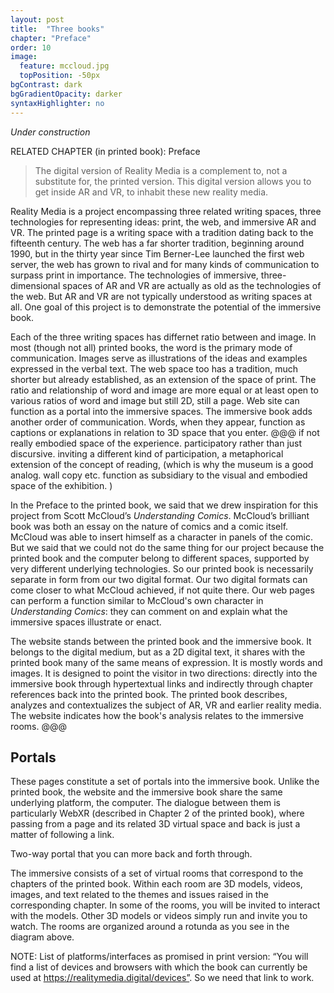 ```yaml
---
layout: post
title:  "Three books"
chapter: "Preface"
order: 10
image:
  feature: mccloud.jpg
  topPosition: -50px
bgContrast: dark
bgGradientOpacity: darker
syntaxHighlighter: no
---
```


_Under construction_

RELATED CHAPTER (in printed book): Preface


<blockquote>The digital version of Reality Media is a complement to, not a substitute for, the printed version. This digital version allows you to get inside AR and VR, to inhabit these new reality media.</blockquote>

Reality Media is a project encompassing three related writing spaces, three technologies for representing ideas: print, the web, and immersive AR and VR. The printed page is a writing space with a tradition dating back to the fifteenth century. The web has a far shorter tradition, beginning around 1990, but in the thirty year since Tim Berner-Lee launched the first web server, the web has grown to rival and for many kinds of communication to surpass print in importance. The technologies of immersive, three-dimensional spaces of AR and VR are actually as old as the technologies of the web. But AR and VR are not typically understood as writing spaces at all. One goal of this project is to demonstrate the potential of the immersive book. 

Each of the three writing spaces has differnet ratio between and image. In most (though not all) printed books, the word is the primary mode of communication. Images serve as illustrations of the ideas and examples expressed in the verbal text. The web space too has a tradition, much shorter but already established, as an extension of the space of print. The ratio and relationship of word and image are more equal or at least open to various ratios of word and image but still 2D, still a page. Web site can function as a portal into the immersive spaces.  The immersive book adds another order of communication. Words, when they appear, function as captions or explanations in relation to 3D space that you enter. @@@ if not really embodied space of the experience. participatory rather than just discursive. inviting a different kind of participation, a metaphorical extension of the concept of reading, (which is why the museum is a good analog. wall copy etc. function as subsidiary to the visual and embodied space of the exhibition. ) 


In the Preface to the printed book, we said that we drew inspiration for this project from Scott McCloud’s <i>Understanding Comics</i>. McCloud’s brilliant book was both an essay on the nature of comics and a comic itself. McCloud was able to insert himself as a character in panels of the comic. But we said that we could not do the same thing for our project because the printed book and the computer belong to different spaces, supported by very different underlying technologies. So our printed book is necessarily separate in form from our two digital format.  Our two digital formats can come closer to what McCloud achieved, if not quite there. Our web pages can perform a function similar to McCloud's own character in <i>Understanding Comics</i>: they can comment on and explain what the immersive spaces illustrate or enact. 

The website stands between the printed book and the immersive book. It belongs to the digital medium, but as a 2D digital text, it shares with the printed book many of the same means of expression. It is mostly words and images. It is designed to point the visitor in two directions: directly into the immersive book through hypertextual links and indirectly through chapter references back into the printed book. The printed book describes, analyzes and contextualizes the subject of AR, VR and earlier reality media. The website indicates how the book's analysis relates to the immersive rooms. @@@

<h2>Portals</h2>
These pages constitute a set of portals into the immersive book. Unlike the printed book, the website and the immersive book share the same underlying platform, the computer. The dialogue between them is particularly WebXR (described in Chapter 2 of the printed book), where passing from a page and its related 3D virtual space and back is just a matter of following a link. 

Two-way portal that you can more back and forth through.



<div class="img img--fullContainer img--16xLeading" style="background-image: url({{ site.baseurl_book_img }}Rotunda-layout.png);"></div>

The immersive consists of a set of virtual rooms that correspond to the chapters of the printed book. Within each room are 3D models, videos, images, and text related to the themes and issues raised in the corresponding chapter. In some of the rooms, you will be invited to interact with the models. Other 3D models or videos simply run and invite you to watch. The rooms are organized around a rotunda as you see in the diagram above. 


<div class="img img--fullContainer img--14xLeading" style="background-image: url({{ site.baseurl_book_img }}intro-room.png);"></div>



NOTE: List of platforms/interfaces as promised in print version: “You will find a list of devices and browsers with which the book can currently be used at https://realitymedia.digital/devices”. So we need that link to work. 

